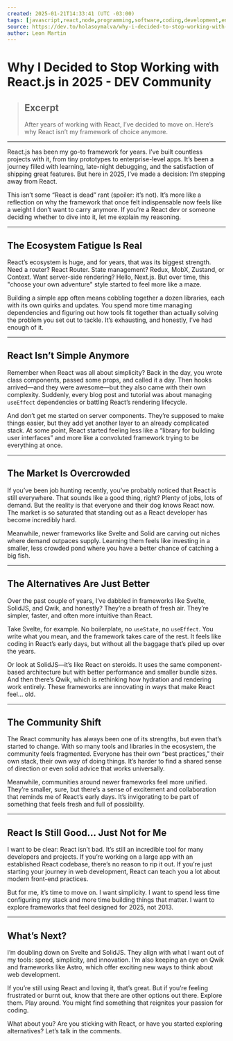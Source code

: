 ```yaml
---
created: 2025-01-21T14:33:41 (UTC -03:00)
tags: [javascript,react,node,programming,software,coding,development,engineering,inclusive,community]
source: https://dev.to/holasoymalva/why-i-decided-to-stop-working-with-reactjs-in-2025-4d1l?
author: Leon Martin
---
```


# Why I Decided to Stop Working with React.js in 2025 - DEV Community

> ## Excerpt
> After years of working with React, I’ve decided to move on. Here’s why React isn’t my framework of choice anymore.

---
React.js has been my go-to framework for years. I’ve built countless projects with it, from tiny prototypes to enterprise-level apps. It’s been a journey filled with learning, late-night debugging, and the satisfaction of shipping great features. But here in 2025, I’ve made a decision: I’m stepping away from React.

This isn’t some “React is dead” rant (spoiler: it’s not). It’s more like a reflection on why the framework that once felt indispensable now feels like a weight I don’t want to carry anymore. If you’re a React dev or someone deciding whether to dive into it, let me explain my reasoning.

___

## [](https://dev.to/holasoymalva/why-i-decided-to-stop-working-with-reactjs-in-2025-4d1l?#the-ecosystem-fatigue-is-real)**The Ecosystem Fatigue Is Real**

React’s ecosystem is huge, and for years, that was its biggest strength. Need a router? React Router. State management? Redux, MobX, Zustand, or Context. Want server-side rendering? Hello, Next.js. But over time, this "choose your own adventure" style started to feel more like a maze.

Building a simple app often means cobbling together a dozen libraries, each with its own quirks and updates. You spend more time managing dependencies and figuring out how tools fit together than actually solving the problem you set out to tackle. It’s exhausting, and honestly, I’ve had enough of it.

___

## [](https://dev.to/holasoymalva/why-i-decided-to-stop-working-with-reactjs-in-2025-4d1l?#react-isnt-simple-anymore)**React Isn’t Simple Anymore**

Remember when React was all about simplicity? Back in the day, you wrote class components, passed some props, and called it a day. Then hooks arrived—and they were awesome—but they also came with their own complexity. Suddenly, every blog post and tutorial was about managing `useEffect` dependencies or battling React’s rendering lifecycle.

And don’t get me started on server components. They’re supposed to make things easier, but they add yet another layer to an already complicated stack. At some point, React started feeling less like a “library for building user interfaces” and more like a convoluted framework trying to be everything at once.

___

## [](https://dev.to/holasoymalva/why-i-decided-to-stop-working-with-reactjs-in-2025-4d1l?#the-market-is-overcrowded)**The Market Is Overcrowded**

If you’ve been job hunting recently, you’ve probably noticed that React is still everywhere. That sounds like a good thing, right? Plenty of jobs, lots of demand. But the reality is that everyone and their dog knows React now. The market is so saturated that standing out as a React developer has become incredibly hard.

Meanwhile, newer frameworks like Svelte and Solid are carving out niches where demand outpaces supply. Learning them feels like investing in a smaller, less crowded pond where you have a better chance of catching a big fish.

___

## [](https://dev.to/holasoymalva/why-i-decided-to-stop-working-with-reactjs-in-2025-4d1l?#the-alternatives-are-just-better)**The Alternatives Are Just Better**

Over the past couple of years, I’ve dabbled in frameworks like Svelte, SolidJS, and Qwik, and honestly? They’re a breath of fresh air. They’re simpler, faster, and often more intuitive than React.

Take Svelte, for example. No boilerplate, no `useState`, no `useEffect`. You write what you mean, and the framework takes care of the rest. It feels like coding in React’s early days, but without all the baggage that’s piled up over the years.

Or look at SolidJS—it’s like React on steroids. It uses the same component-based architecture but with better performance and smaller bundle sizes. And then there’s Qwik, which is rethinking how hydration and rendering work entirely. These frameworks are innovating in ways that make React feel… old.

___

## [](https://dev.to/holasoymalva/why-i-decided-to-stop-working-with-reactjs-in-2025-4d1l?#the-community-shift)**The Community Shift**

The React community has always been one of its strengths, but even that’s started to change. With so many tools and libraries in the ecosystem, the community feels fragmented. Everyone has their own “best practices,” their own stack, their own way of doing things. It’s harder to find a shared sense of direction or even solid advice that works universally.

Meanwhile, communities around newer frameworks feel more unified. They’re smaller, sure, but there’s a sense of excitement and collaboration that reminds me of React’s early days. It’s invigorating to be part of something that feels fresh and full of possibility.

___

## [](https://dev.to/holasoymalva/why-i-decided-to-stop-working-with-reactjs-in-2025-4d1l?#react-is-still-good-just-not-for-me)**React Is Still Good… Just Not for Me**

I want to be clear: React isn’t bad. It’s still an incredible tool for many developers and projects. If you’re working on a large app with an established React codebase, there’s no reason to rip it out. If you’re just starting your journey in web development, React can teach you a lot about modern front-end practices.

But for me, it’s time to move on. I want simplicity. I want to spend less time configuring my stack and more time building things that matter. I want to explore frameworks that feel designed for 2025, not 2013.

___

## [](https://dev.to/holasoymalva/why-i-decided-to-stop-working-with-reactjs-in-2025-4d1l?#whats-next)**What’s Next?**

I’m doubling down on Svelte and SolidJS. They align with what I want out of my tools: speed, simplicity, and innovation. I’m also keeping an eye on Qwik and frameworks like Astro, which offer exciting new ways to think about web development.

If you’re still using React and loving it, that’s great. But if you’re feeling frustrated or burnt out, know that there are other options out there. Explore them. Play around. You might find something that reignites your passion for coding.

What about you? Are you sticking with React, or have you started exploring alternatives? Let’s talk in the comments.
